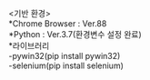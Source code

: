 <기반 환경><br>
*Chrome Browser : Ver.88<br>
*Python : Ver.3.7(환경변수 설정 완료)<br>
*라이브러리<br>
-pywin32(pip install pywin32)<br>
-selenium(pip install selenium)<br>
